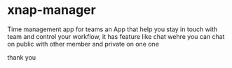 # xnap-manager
Time management app for teams
an App that help you stay in touch with team and control your workflow, it has feature like chat wehre you can chat on public with other member and private on one one

thank you

